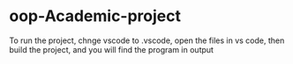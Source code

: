 # oop-Academic-project
To run the project,
chnge vscode to .vscode,
open the files in vs code,
then build the project,
and you will find the program in output
